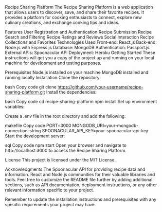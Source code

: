 Recipe Sharing Platform
The Recipe Sharing Platform is a web application that allows users to discover, save, and share their favorite recipes. It provides a platform for cooking enthusiasts to connect, explore new culinary creations, and exchange cooking tips and ideas.

Features
User Registration and Authentication
Recipe Submission
Recipe Search and Filtering
Recipe Ratings and Reviews
Social Interaction
Recipe Collections and Favorites
Technologies Used
Front-end: React.js
Back-end: Node.js with Express.js
Database: MongoDB
Authentication: Passport.js
External APIs: Spoonacular API
Deployment: Heroku
Getting Started
These instructions will get you a copy of the project up and running on your local machine for development and testing purposes.

Prerequisites
Node.js installed on your machine
MongoDB installed and running locally
Installation
Clone the repository:

bash
Copy code
git clone https://github.com/your-username/recipe-sharing-platform.git
Install the dependencies:

bash
Copy code
cd recipe-sharing-platform
npm install
Set up environment variables:

Create a .env file in the root directory and add the following:

makefile
Copy code
PORT=3000
MONGODB_URI=your-mongodb-connection-string
SPOONACULAR_API_KEY=your-spoonacular-api-key
Start the development server:

sql
Copy code
npm start
Open your browser and navigate to http://localhost:3000 to access the Recipe Sharing Platform.

License
This project is licensed under the MIT License.

Acknowledgments
The Spoonacular API for providing recipe data and information.
React and Node.js communities for their valuable libraries and tools.
Feel free to customize the README file further by adding additional sections, such as API documentation, deployment instructions, or any other relevant information specific to your project.

Remember to update the installation instructions and prerequisites with any specific requirements your project may have.

